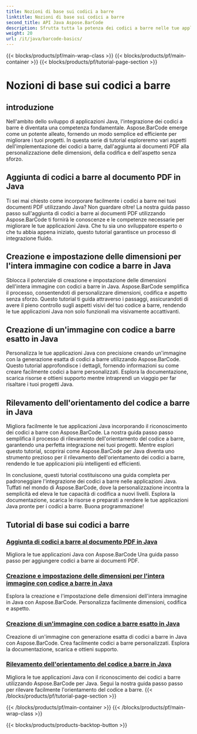```yaml
---
title: Nozioni di base sui codici a barre
linktitle: Nozioni di base sui codici a barre
second_title: API Java Aspose.BarCode
description: Sfrutta tutta la potenza dei codici a barre nelle tue applicazioni Java! Immergiti nei tutorial Aspose.BarCode per una perfetta integrazione, personalizzazione e riconoscimento.
weight: 20
url: /it/java/barcode-basics/
---
```


{{< blocks/products/pf/main-wrap-class >}}
{{< blocks/products/pf/main-container >}}
{{< blocks/products/pf/tutorial-page-section >}}

# Nozioni di base sui codici a barre


## introduzione

Nell'ambito dello sviluppo di applicazioni Java, l'integrazione dei codici a barre è diventata una competenza fondamentale. Aspose.BarCode emerge come un potente alleato, fornendo un modo semplice ed efficiente per migliorare i tuoi progetti. In questa serie di tutorial esploreremo vari aspetti dell'implementazione dei codici a barre, dall'aggiunta ai documenti PDF alla personalizzazione delle dimensioni, della codifica e dell'aspetto senza sforzo.

## Aggiunta di codici a barre al documento PDF in Java

Ti sei mai chiesto come incorporare facilmente i codici a barre nei tuoi documenti PDF utilizzando Java? Non guardare oltre! La nostra guida passo passo sull'aggiunta di codici a barre ai documenti PDF utilizzando Aspose.BarCode ti fornirà le conoscenze e le competenze necessarie per migliorare le tue applicazioni Java. Che tu sia uno sviluppatore esperto o che tu abbia appena iniziato, questo tutorial garantisce un processo di integrazione fluido.

## Creazione e impostazione delle dimensioni per l'intera immagine con codice a barre in Java

Sblocca il potenziale di creazione e impostazione delle dimensioni dell'intera immagine con codici a barre in Java. Aspose.BarCode semplifica il processo, consentendoti di personalizzare dimensioni, codifica e aspetto senza sforzo. Questo tutorial ti guida attraverso i passaggi, assicurandoti di avere il pieno controllo sugli aspetti visivi del tuo codice a barre, rendendo le tue applicazioni Java non solo funzionali ma visivamente accattivanti.

## Creazione di un'immagine con codice a barre esatto in Java

Personalizza le tue applicazioni Java con precisione creando un'immagine con la generazione esatta di codici a barre utilizzando Aspose.BarCode. Questo tutorial approfondisce i dettagli, fornendo informazioni su come creare facilmente codici a barre personalizzati. Esplora la documentazione, scarica risorse e ottieni supporto mentre intraprendi un viaggio per far risaltare i tuoi progetti Java.

## Rilevamento dell'orientamento del codice a barre in Java

Migliora facilmente le tue applicazioni Java incorporando il riconoscimento dei codici a barre con Aspose.BarCode. La nostra guida passo passo semplifica il processo di rilevamento dell'orientamento del codice a barre, garantendo una perfetta integrazione nei tuoi progetti. Mentre esplori questo tutorial, scoprirai come Aspose.BarCode per Java diventa uno strumento prezioso per il rilevamento dell'orientamento dei codici a barre, rendendo le tue applicazioni più intelligenti ed efficienti.

In conclusione, questi tutorial costituiscono una guida completa per padroneggiare l'integrazione dei codici a barre nelle applicazioni Java. Tuffati nel mondo di Aspose.BarCode, dove la personalizzazione incontra la semplicità ed eleva le tue capacità di codifica a nuovi livelli. Esplora la documentazione, scarica le risorse e preparati a rendere le tue applicazioni Java pronte per i codici a barre. Buona programmazione!
## Tutorial di base sui codici a barre
### [Aggiunta di codici a barre al documento PDF in Java](./adding-barcode-to-pdf-document/)
Migliora le tue applicazioni Java con Aspose.BarCode Una guida passo passo per aggiungere codici a barre ai documenti PDF.
### [Creazione e impostazione delle dimensioni per l'intera immagine con codice a barre in Java](./creating-setting-size-whole-picture-barcode/)
Esplora la creazione e l'impostazione delle dimensioni dell'intera immagine in Java con Aspose.BarCode. Personalizza facilmente dimensioni, codifica e aspetto.
### [Creazione di un'immagine con codice a barre esatto in Java](./creating-image-exact-barcode/)
Creazione di un'immagine con generazione esatta di codici a barre in Java con Aspose.BarCode. Crea facilmente codici a barre personalizzati. Esplora la documentazione, scarica e ottieni supporto.
### [Rilevamento dell'orientamento del codice a barre in Java](./detecting-barcode-orientation/)
Migliora le tue applicazioni Java con il riconoscimento dei codici a barre utilizzando Aspose.BarCode per Java. Segui la nostra guida passo passo per rilevare facilmente l'orientamento del codice a barre.
{{< /blocks/products/pf/tutorial-page-section >}}

{{< /blocks/products/pf/main-container >}}
{{< /blocks/products/pf/main-wrap-class >}}

{{< blocks/products/products-backtop-button >}}
